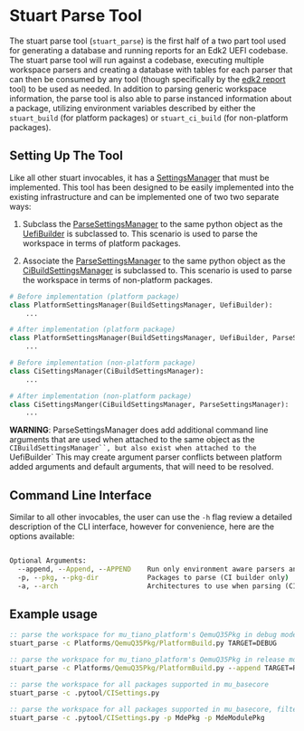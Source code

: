 # Stuart Parse Tool

The stuart parse tool (`stuart_parse`) is the first half of a two part tool used for generating a database and running
reports for an Edk2 UEFI codebase. The stuart parse tool will run against a codebase, executing multiple workspace
parsers and creating a database with tables for each parser that can then be consumed by any tool (though specifically
by the [edk2 report](/tools/using_edk2_report) tool) to be used as needed. In addition to parsing generic workspace
information, the parse tool is also able to parse instanced information about a package, utilizing environment
variables described by either the `stuart_build` (for platform packages) or `stuart_ci_build` (for non-platform
packages).

## Setting Up The Tool

Like all other stuart invocables, it has a [SettingsManager](/features/settings_manager) that must be implemented. This
tool has been designed to be easily implemented into the existing infrastructure and can be implemented one of two
two separate ways:

1. Subclass the [ParseSettingsManager](/api/invocables/edk2_parse/#edk2toolext.invocables.edk2_parse.ParseSettingsManager)
   to the same python object as the [UefiBuilder](/api/environment/uefi_build/#edk2toolext.environment.uefi_build.UefiBuilder)
   is subclassed to. This scenario is used to parse the workspace in terms of platform packages.

2. Associate the [ParseSettingsManager](/api/invocables/edk2_parse/#edk2toolext.invocables.edk2_parse.ParseSettingsManager)
   to the same python object as the [CiBuildSettingsManager](/api/invocables/edk2_ci_build/#edk2toolext.invocables.edk2_ci_build.CiBuildSettingsManager)
   is subclassed to. This scenario is used to parse the workspace in terms of non-platform packages.

```python
# Before implementation (platform package)
class PlatformSettingsManager(BuildSettingsManager, UefiBuilder):
    ...

# After implementation (platform package)
class PlatformSettingsManager(BuildSettingsManager, UefiBuilder, ParseSettingsManager):
    ...

# Before implementation (non-platform package)
class CiSettingsManager(CiBuildSettingsManager):
    ...

# After implementation (non-platform package)
class CiSettingsManger(CiBuildSettingsManager, ParseSettingsManager):
    ...
```

**WARNING**: ParseSettingsManager does add additional command line arguments that are used when attached to the same
object as the `CIBuildSettingsManager``, but also exist when attached to the `UefiBuilder` This may create argument
parser conflicts between platform added arguments and default arguments, that will need to be resolved.

## Command Line Interface

Similar to all other invocables, the user can use the `-h` flag review a detailed description of the CLI interface,
however for convenience, here are the options available:

``` cmd

Optional Arguments:
  --append, --Append, --APPEND    Run only environment aware parsers and append them to the database.
  -p, --pkg, --pkg-dir            Packages to parse (CI builder only)
  -a, --arch                      Architectures to use when parsing (CI builder only)

```

## Example usage

``` cmd
:: parse the workspace for mu_tiano_platform's QemuQ35Pkg in debug mode
stuart_parse -c Platforms/QemuQ35Pkg/PlatformBuild.py TARGET=DEBUG

:: parse the workspace for mu_tiano_platform's QemuQ35Pkg in release mode, appending the results to the existing database
stuart_parse -c Platforms/QemuQ35Pkg/PlatformBuild.py --append TARGET=RELEASE

:: parse the workspace for all packages supported in mu_basecore
stuart_parse -c .pytool/CISettings.py

:: parse the workspace for all packages supported in mu_basecore, filtering the packages
stuart_parse -c .pytool/CISettings.py -p MdePkg -p MdeModulePkg
```
